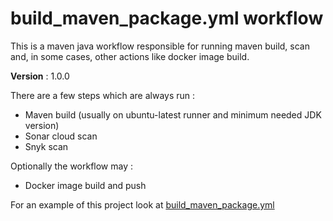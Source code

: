 # build_maven_package.yml workflow

This is a maven java workflow responsible for running maven build, scan and, in some cases, other actions like docker image build.

**Version** : 1.0.0

There are a few steps which are always run : 

- Maven build (usually on ubuntu-latest runner and minimum needed JDK version)
- Sonar cloud scan
- Snyk scan

Optionally the workflow may : 

- Docker image build and push

For an example of this project look at [build_maven_package.yml](https://github.com/fugerit-org/fj-doc/blob/main/.github/workflows/build_maven_package.yml)